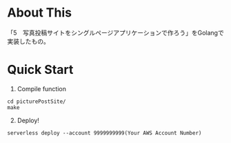 # About This

「5　写真投稿サイトをシングルページアプリケーションで作ろう」をGolangで実装したもの。

# Quick Start

1. Compile function

```
cd picturePostSite/
make
```

2. Deploy!

```
serverless deploy --account 9999999999(Your AWS Account Number)
```
